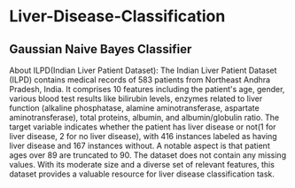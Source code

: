 # Liver-Disease-Classification
## Gaussian Naive Bayes Classifier
About ILPD(Indian Liver Patient Dataset): The Indian Liver Patient Dataset (ILPD) contains medical records of 583 patients from Northeast Andhra Pradesh, India. It comprises 10 features including the patient's age, gender, various blood test results like bilirubin levels, enzymes related to liver function (alkaline phosphatase, alamine aminotransferase, aspartate aminotransferase), total proteins, albumin, and albumin/globulin ratio. The target variable indicates whether the patient has liver disease or not(1 for liver disease, 2 for no liver disease), with 416 instances labeled as having liver disease and 167 instances without. A notable aspect is that patient ages over 89 are truncated to 90. The dataset does not contain any missing values. With its moderate size and a diverse set of relevant features, this dataset provides a valuable resource for liver disease classification task.
